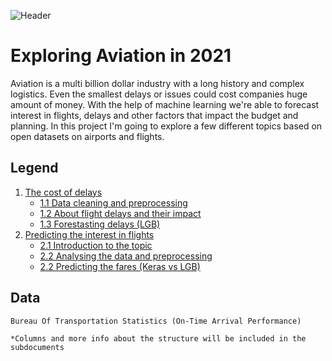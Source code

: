 ![Header](https://i.imgur.com/YgIF5e1.png)
# Exploring Aviation in 2021
Aviation is a multi billion dollar industry with a long history and complex logistics. Even the smallest delays or issues could cost companies huge amount of money. With the help of machine learning we're able to forecast interest in flights, delays and other factors that impact the budget and planning. In this project I'm going to explore a few different topics based on open datasets on airports and flights.

## Legend
1. [The cost of delays](docs/eda.md)
	- [1.1 Data cleaning and preprocessing](docs/)
	- [1.2 About flight delays and their impact](docs/)
	- [1.3 Forestasting delays (LGB)](docs/)
2. [Predicting the interest in flights](docs/eda.md)
	- [2.1 Introduction to the topic](docs/)
	- [2.2 Analysing the data and preprocessing](docs/)
	- [2.2 Predicting the fares (Keras vs LGB)](docs/)

## Data
```
Bureau Of Transportation Statistics (On-Time Arrival Performance)

*Columns and more info about the structure will be included in the subdocuments
```